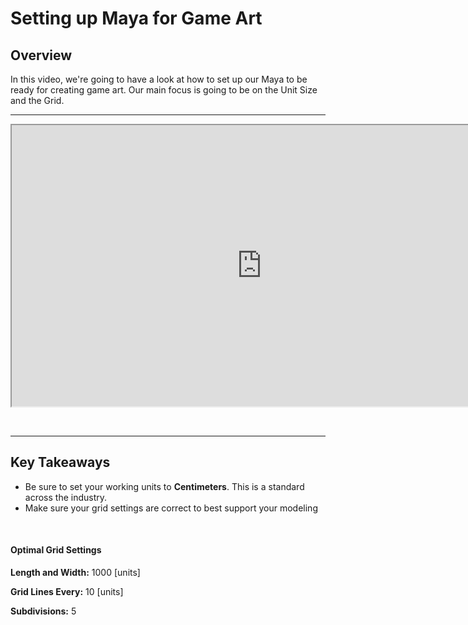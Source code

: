 # Setting up Maya for Game Art

<h2>Overview</h2>
<p>In this video, we're going to have a look at how to set up our Maya to be ready for creating game art. Our main focus is going to be on the Unit Size and the Grid.</p>
<hr>
<p><iframe src="https://www.youtube.com/embed/ICFiPukjhXI?rel=0" width="800" height="450" allowfullscreen="allowfullscreen" allow="accelerometer; autoplay; clipboard-write; encrypted-media; gyroscope; picture-in-picture"></iframe></p>
<p>&nbsp;</p>
<hr>
<h2>Key Takeaways</h2>
<ul>
<li>Be sure to set your working units to <strong>Centimeters</strong>. This is a standard across the industry.</li>
<li>Make sure your grid settings are correct to best support your modeling</li>
</ul>
<p>&nbsp;</p>
<h4><strong>Optimal Grid Settings</strong></h4>
<p><strong>Length and Width:</strong> 1000 [units]</p>
<p><strong>Grid Lines Every:</strong> 10 [units]</p>
<p><strong>Subdivisions:</strong> 5</p>
<p>&nbsp;</p>